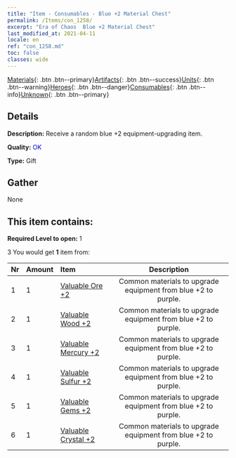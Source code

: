 ```yaml
---
title: "Item - Consumables - Blue +2 Material Chest"
permalink: /Items/con_1258/
excerpt: "Era of Chaos  Blue +2 Material Chest"
last_modified_at: 2021-04-11
locale: en
ref: "con_1258.md"
toc: false
classes: wide
---
```

 [Materials](/Items/){: .btn .btn--primary}[Artifacts](/Items/Artifacts/){: .btn .btn--success}[Units](/Items/Units/){: .btn .btn--warning}[Heroes](/Items/Heroes/){: .btn .btn--danger}[Consumables](/Items/Consumables/){: .btn .btn--info}[Unknown](/Items/Unknown/){: .btn .btn--primary}

## Details
 **Description:** Receive a random blue +2 equipment-upgrading item.

 **Quality:** <span style="color: #0000CD">OK</span>

 **Type:** Gift

## Gather

  None

## This item contains:

 **Required Level to open:** 1

 3 You would get **1** item  from:

  | Nr | Amount |     Item    | Description |
  |:---|:-------|:------------|:-----------:|
  | 1 | 1 | [Valuable Ore +2](/Items/mat_26/) | Common materials to upgrade equipment from blue +2 to purple. | 
  | 2 | 1 | [Valuable Wood +2](/Items/mat_27/) | Common materials to upgrade equipment from blue +2 to purple. | 
  | 3 | 1 | [Valuable Mercury +2](/Items/mat_28/) | Common materials to upgrade equipment from blue +2 to purple. | 
  | 4 | 1 | [Valuable Sulfur +2](/Items/mat_29/) | Common materials to upgrade equipment from blue +2 to purple. | 
  | 5 | 1 | [Valuable Gems +2](/Items/mat_30/) | Common materials to upgrade equipment from blue +2 to purple. | 
  | 6 | 1 | [Valuable Crystal +2](/Items/mat_31/) | Common materials to upgrade equipment from blue +2 to purple. | 
